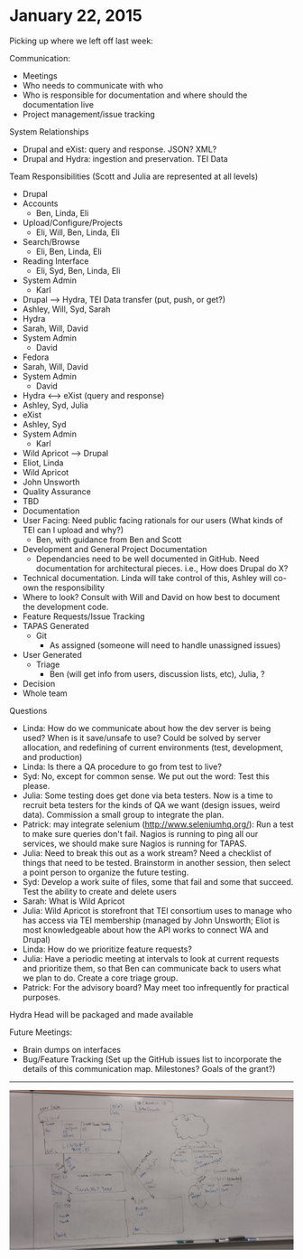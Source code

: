 # January 22, 2015
Picking up where we left off last week:

Communication:
* Meetings
* Who needs to communicate with who
* Who is responsible for documentation and where should the documentation live
* Project management/issue tracking

System Relationships
* Drupal and eXist: query and response. JSON? XML?
* Drupal and Hydra: ingestion and preservation. TEI Data

Team Responsibilities (Scott and Julia are represented at all levels)
* Drupal
 * Accounts
   * Ben, Linda, Eli
 * Upload/Configure/Projects
   * Eli, Will, Ben, Linda, Eli
 * Search/Browse
   * Eli, Ben, Linda, Eli
 * Reading Interface
   * Eli, Syd, Ben, Linda, Eli
 * System Admin
   * Karl
* Drupal --> Hydra, TEI Data transfer (put, push, or get?)
 * Ashley, Will, Syd, Sarah
* Hydra
 * Sarah, Will, David
 * System Admin
   * David
* Fedora
 * Sarah, Will, David
 * System Admin
   * David
* Hydra <--> eXist (query and response)
 * Ashley, Syd, Julia
* eXist
 * Ashley, Syd
 * System Admin
   * Karl
* Wild Apricot --> Drupal
 * Eliot, Linda
* Wild Apricot
 * John Unsworth
* Quality Assurance
 * TBD
* Documentation
 * User Facing: Need public facing rationals for our users (What kinds of TEI can I upload and why?)
   * Ben, with guidance from Ben and Scott
 * Development and General Project Documentation
   * Dependancies need to be well documented in GitHub. Need documentation for architectural pieces. i.e., How does Drupal do X? 
  * Technical documentation. Linda will take control of this, Ashley will co-own the responsibility
  * Where to look? Consult with Will and David on how best to document the development code.
* Feature Requests/Issue Tracking
 * TAPAS Generated
   * Git
     * As assigned (someone will need to handle unassigned issues)
 * User Generated
   * Triage
     * Ben (will get info from users, discussion lists, etc), Julia, ?
 * Decision
  * Whole team

Questions
* Linda: How do we communicate about how the dev server is being used? When is it save/unsafe to use?
Could be solved by server allocation, and redefining of current environments (test, development, and production)
* Linda: Is there a QA procedure to go from test to live?
 * Syd: No, except for common sense. We put out the word: Test this please.
 * Julia: Some testing does get done via beta testers. Now is a time to recruit beta testers for the kinds of QA we want (design issues, weird data). Commission a small group to integrate the plan.
 * Patrick: may integrate selenium (http://www.seleniumhq.org/): Run a test to make sure queries don't fail. Nagios is running to ping all our services, we should make sure Nagios is running for TAPAS.
 * Julia: Need to break this out as a work stream? Need a checklist of things that need to be tested. Brainstorm in another session, then select a point person to organize the future testing.
 * Syd: Develop a work suite of files, some that fail and some that succeed. Test the ability to create and delete users
* Sarah: What is Wild Apricot
 * Julia: Wild Apricot is storefront that TEI consortium uses to manage who has access via TEI membership (managed by John Unsworth; Eliot is most knowledgeable about how the API works to connect WA and Drupal)
* Linda: How do we prioritize feature requests?
 * Julia: Have a periodic meeting at intervals to look at current requests and prioritize them, so that Ben can communicate back to users what we plan to do. Create a core triage group.
 * Patrick: For the advisory board? May meet too infrequently for practical purposes.

Hydra Head will be packaged and made available

Future Meetings:
* Brain dumps on interfaces
* Bug/Feature Tracking (Set up the GitHub issues list to incorporate the details of this communication map. Milestones? Goals of the grant?)

***
![White Board - January 22, 2015](https://raw.githubusercontent.com/NEU-DSG/tapas-docs/master/meeting-notes/meeting-images/2015-01-22_01.jpg)
